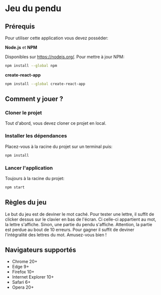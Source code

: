 # Jeu du pendu

## Prérequis

Pour utiliser cette application vous devez posséder:

**Node.js** et **NPM**

Disponibles sur https://nodejs.org/.
Pour mettre à jour NPM:

```sh
npm install --global npm
```

**create-react-app**

```sh
npm install --global create-react-app
```
 
## Comment y jouer ?

### Cloner le projet

Tout d'abord, vous devez cloner ce projet en local.

### Installer les dépendances

Placez-vous à la racine du projet sur un terminal puis:

```sh
npm install
```

### Lancer l'application

Toujours à la racine du projet:

```sh
npm start
```


## Règles du jeu

Le but du jeu est de deviner le mot caché. Pour tester une lettre, il suffit de clicker dessus sur le clavier en bas de l'écran. Ci celle-ci appartient au mot, la lettre s'affiche. Sinon, une partie du pendu s'affiche. Attention, la partie est perdue au bout de 10 erreurs. Pour gagner il suffit de deviner l'intégralité des lettres du mot. Amusez-vous bien !


## Navigateurs supportés

* Chrome 20+
* Edge 9+
* Firefox 10+
* Internet Explorer 10+
* Safari 6+
* Opera 20+